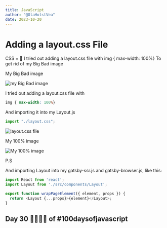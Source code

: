 ```yaml
---
title: JavaScript
author: "@OlaHolstVea"
date: 2023-10-20
---
```


# Adding a layout.css File
CSS = 💪
I tried out adding a layout.css file with
img { max-width: 100%}
To get rid of my Big Bad image

My Big Bad image

![my Big Bad image](https://pbs.twimg.com/media/F84qW8hXYAAC8-P?format=jpg&name=4096x4096)


I tried out adding a layout.css file with

```css
img { max-width: 100%}
```
And importing it into my Layout.js

```js
import "./layout.css";
```


![layout.css file](https://pbs.twimg.com/media/F84qaYEWUAA_7_p?format=png&name=small)

My 100% image

![My 100% image](https://pbs.twimg.com/media/F84qbjaXIAAwCxV?format=jpg&name=large)

P.S

And importing Layout into my gatsby-ssr.js and gatsby-browser.js, like this:


```js
import React from 'react';
import Layout from './src/components/Layout';

export function wrapPageElement({ element, props }) {
  return <Layout {...props}>{element}</Layout>;
}
```



## Day 30 💪🥳🏴‍☠️ of #100daysofjavascript

